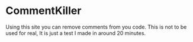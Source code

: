 # CommentKiller
Using this site you can remove comments from you code. This is not to be used for real, It is just a test I made in around 20 minutes. 
